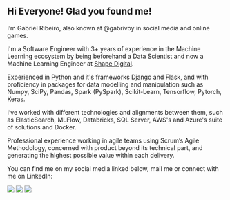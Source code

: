 ## Hi Everyone! Glad you found me!

I’m Gabriel Ribeiro, also known at @gabrivoy in social media and online games.

I'm a Software Engineer with 3+ years of experience in the Machine Learning ecosystem by being beforehand a Data Scientist and now a Machine Learning Engineer at [Shape Digital](https://shapedigital.com/).

Experienced in Python and it's frameworks Django and Flask, and with proficiency in packages for data modelling and manipulation such as Numpy, SciPy, Pandas, Spark (PySpark), Scikit-Learn, Tensorflow, Pytorch, Keras.

I’ve worked with different technologies and alignments between them, such as ElasticSearch, MLFlow, Databricks, SQL Server, AWS's and Azure's suite of solutions and Docker.

Professional experience working in agile teams using Scrum’s Agile Methodology, concerned with product beyond its technical part, and generating the highest possible value within each delivery.

You can find me on my social media linked below, mail me or connect with me on LinkedIn:

<div> 
  <a href="https://www.instagram.com/gabrivoy/" target="_blank"><img src="https://img.shields.io/badge/-Instagram-%23E4405F?style=for-the-badge&logo=instagram&logoColor=white" target="_blank"></a>
  <a href = "mailto:ribeiroggabriel@gmail.com"><img src="https://img.shields.io/badge/-Gmail-%23333?style=for-the-badge&logo=gmail&logoColor=white" target="_blank"></a>
  <a href="https://www.linkedin.com/in/ribeiroggabriel/" target="_blank"><img src="https://img.shields.io/badge/-LinkedIn-%230077B5?style=for-the-badge&logo=linkedin&logoColor=white" target="_blank"></a> 
</div>

